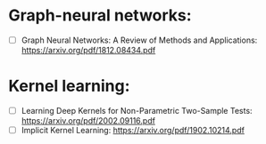 # Graph-neural networks:
- [ ] Graph Neural Networks: A Review of Methods and Applications: https://arxiv.org/pdf/1812.08434.pdf

# Kernel learning:
- [ ] Learning Deep Kernels for Non-Parametric Two-Sample Tests: https://arxiv.org/pdf/2002.09116.pdf
- [ ] Implicit Kernel Learning: https://arxiv.org/pdf/1902.10214.pdf
